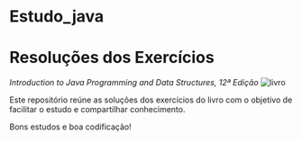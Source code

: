 # Estudo_java
# Resoluções dos Exercícios  
*Introduction to Java Programming and Data Structures, 12ª Edição*
![livro](https://i.imgur.com/3166CEn.png)

Este repositório reúne as soluções dos exercícios do livro com o objetivo de facilitar o estudo e compartilhar conhecimento.


Bons estudos e boa codificação!



